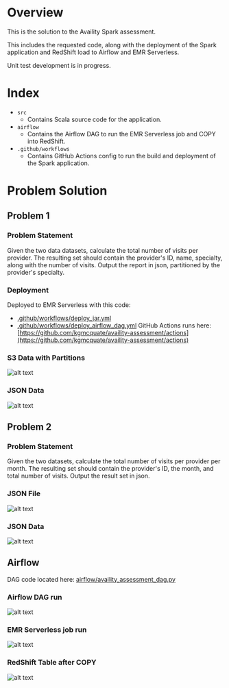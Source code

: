 # Overview
This is the solution to the Availity Spark assessment.

This includes the requested code, along with the deployment of the Spark application and RedShift load to Airflow and EMR Serverless.

Unit test development is in progress.

# Index
- `src`
  - Contains Scala source code for the application.
- `airflow`
  - Contains the Airflow DAG to run the EMR Serverless job and COPY into RedShift.
- `.github/workflows`
  - Contains GitHub Actions config to run the build and deployment of the Spark application.

# Problem Solution
## Problem 1


### Problem Statement
Given the two data datasets, calculate the total number of visits per provider. The resulting set should contain the provider's ID, name, specialty, along with the number of visits. Output the report in json, partitioned by the provider's specialty.
### Deployment
Deployed to EMR Serverless with this code: 
- [.github/workflows/deploy_jar.yml](.github/workflows/deploy_jar.yml)
- [.github/workflows/deploy_airflow_dag.yml](.github/workflows/deploy_airflow_dag.yml)
GitHub Actions runs here: [https://github.com/kgmcquate/availity-assessment/actions](https://github.com/kgmcquate/availity-assessment/actions)

### S3 Data with Partitions
![alt text](images/image.png)
### JSON Data
![alt text](images/image-1.png)

## Problem 2
### Problem Statement
Given the two datasets, calculate the total number of visits per provider per month. The resulting set should contain the provider's ID, the month, and total number of visits. Output the result set in json.
### JSON File
![alt text](images/image-2.png)
### JSON Data
![alt text](images/image-3.png)

## Airflow
DAG code located here: [airflow/availity_assessment_dag.py](airflow/availity_assessment_dag.py)
### Airflow DAG run
![alt text](images/image-7.png)
### EMR Serverless job run
![alt text](images/image-5.png)
### RedShift Table after COPY
![alt text](images/image-6.png)
